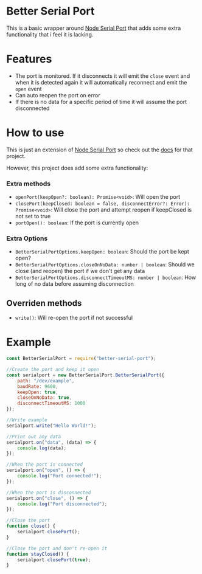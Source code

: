 # Better Serial Port
This is a basic wrapper around [Node Serial Port](https://github.com/serialport/node-serialport) that adds some extra functionality that i feel it is lacking.

# Features
* The port is monitored. If it disconnects it will emit the `close` event and when it is detected again it will automatically reconnect and emit the `open` event
* Can auto reopen the port on error
* If there is no data for a specific period of time it will assume the port disconnected

# How to use
This is just an extension of [Node Serial Port](https://github.com/serialport/node-serialport) so check out the [docs](https://serialport.io/docs/) for that project. 

However, this project does add some extra functionality:

### Extra methods
* `openPort(keepOpen?: boolean): Promise<void>`: Will open the port
* `closePort(keepClosed: boolean = false, disconnectError?: Error): Promise<void>`: Will close the port and attempt reopen if keepClosed is not set to true
* `portOpen(): boolean`: If the port is currently open

### Extra Options
* `BetterSerialPortOptions.keepOpen: boolean`: Should the port be kept open?
* `BetterSerialPortOptions.closeOnNoData: number | boolean`: Should we close (and reopen) the port if we don't get any data
* `BetterSerialPortOptions.disconnectTimeoutMS: number | boolean`: How long of no data before assuming disconnection

## Overriden methods
* `write()`: Will re-open the port if not successful

# Example
```javascript
const BetterSerialPort = require("better-serial-port");

//Create the port and keep it open
const serialport = new BetterSerialPort.BetterSerialPort({
    path: "/dev/example",
    baudRate: 9600,
    keepOpen: true,
    closeOnNoData: true,
    disconnectTimeoutMS: 1000
});

//Write example
serialport.write("Hello World!");

//Print out any data
serialport.on("data", (data) => {
    console.log(data);
});

//When the port is connected
serialport.on("open", () => {
    console.log("Port connected!");
});

//When the port is disconnected
serialport.on("close", () => {
    console.log("Port disconnected");
});

//Close the port
function close() {
    serialport.closePort();
}

//Close the port and don't re-open it
function stayClosed() {
    serialport.closePort(true);
}


```

